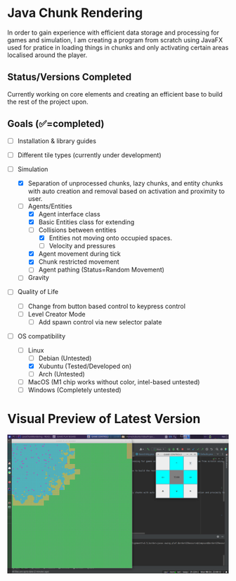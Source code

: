 # Java Chunk Rendering
In order to gain experience with efficient data storage and processing for games and simulation, I am creating a program from scratch using JavaFX used for pratice in loading things in chunks and only activating certain areas localised around the player.

## Status/Versions Completed
Currently working on core elements and creating an efficient base to build the rest of the project upon.

## Goals (✅=completed)
- [ ] Installation & library guides
- [ ] Different tile types (currently under development)

- [ ] Simulation
  - [X] Separation of unprocessed chunks, lazy chunks, and entity chunks with auto creation and removal based on activation and proximity to user.
  - [ ] Agents/Entities
    - [X] Agent interface class
    - [X] Basic Entities class for extending
    - [ ] Collisions between entities
      - [X] Entities not moving onto occupied spaces.
      - [ ] Velocity and pressures
    - [X] Agent movement during tick
    - [X] Chunk restricted movement
    - [ ] Agent pathing (Status=Random Movement)
  - [ ] Gravity

- [ ] Quality of Life
  - [ ] Change from button based control to keypress control
  - [ ] Level Creator Mode
    - [ ] Add spawn control via new selector palate

- [ ] OS compatibility
  - [ ] Linux
    - [ ] Debian (Untested)
    - [X] Xubuntu (Tested/Developed on)
    - [ ] Arch (Untested)
  - [ ] MacOS (M1 chip works without color, intel-based untested)
  - [ ] Windows (Completely untested)

# Visual Preview of Latest Version
![Screenshot taken of latest version](/src/com/company/ChangeLogData/MostRecentDisplay.png)
